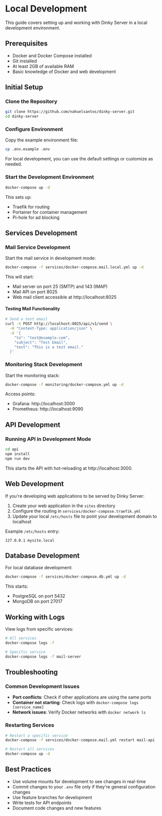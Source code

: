 # Local Development

This guide covers setting up and working with Dinky Server in a local development environment.

## Prerequisites

- Docker and Docker Compose installed
- Git installed
- At least 2GB of available RAM
- Basic knowledge of Docker and web development

## Initial Setup

### Clone the Repository

```bash
git clone https://github.com/nahuelsantos/dinky-server.git
cd dinky-server
```

### Configure Environment

Copy the example environment file:

```bash
cp .env.example .env
```

For local development, you can use the default settings or customize as needed.

### Start the Development Environment

```bash
docker-compose up -d
```

This sets up:
- Traefik for routing
- Portainer for container management
- Pi-hole for ad blocking

## Services Development

### Mail Service Development

Start the mail service in development mode:

```bash
docker-compose -f services/docker-compose.mail.local.yml up -d
```

This will start:
- Mail server on port 25 (SMTP) and 143 (IMAP)
- Mail API on port 8025
- Web mail client accessible at http://localhost:8025

#### Testing Mail Functionality

```bash
# Send a test email
curl -X POST http://localhost:8025/api/v1/send \
  -H "Content-Type: application/json" \
  -d '{
    "to": "test@example.com",
    "subject": "Test Email",
    "text": "This is a test email."
  }'
```

### Monitoring Stack Development

Start the monitoring stack:

```bash
docker-compose -f monitoring/docker-compose.yml up -d
```

Access points:
- Grafana: http://localhost:3000
- Prometheus: http://localhost:9090

## API Development

### Running API in Development Mode

```bash
cd api
npm install
npm run dev
```

This starts the API with hot-reloading at http://localhost:3000.

## Web Development

If you're developing web applications to be served by Dinky Server:

1. Create your web application in the `sites` directory
2. Configure the routing in `services/docker-compose.traefik.yml`
3. Update your local `/etc/hosts` file to point your development domain to localhost

Example `/etc/hosts` entry:
```
127.0.0.1 mysite.local
```

## Database Development

For local database development:

```bash
docker-compose -f services/docker-compose.db.yml up -d
```

This starts:
- PostgreSQL on port 5432
- MongoDB on port 27017

## Working with Logs

View logs from specific services:

```bash
# All services
docker-compose logs -f

# Specific service
docker-compose logs -f mail-server
```

## Troubleshooting

### Common Development Issues

- **Port conflicts**: Check if other applications are using the same ports
- **Container not starting**: Check logs with `docker-compose logs [service_name]`
- **Network issues**: Verify Docker networks with `docker network ls`

### Restarting Services

```bash
# Restart a specific service
docker-compose -f services/docker-compose.mail.yml restart mail-api

# Restart all services
docker-compose up -d
```

## Best Practices

- Use volume mounts for development to see changes in real-time
- Commit changes to your `.env` file only if they're general configuration changes
- Use feature branches for development
- Write tests for API endpoints
- Document code changes and new features 